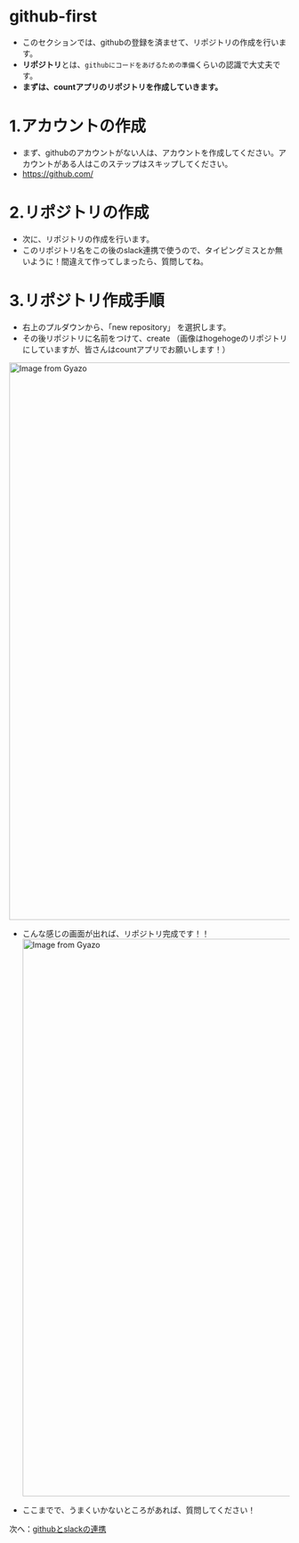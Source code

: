 # github-first
- このセクションでは、githubの登録を済ませて、リポジトリの作成を行います。
- **リポジトリ**とは、`githubにコードをあげるための準備`くらいの認識で大丈夫です。
- **まずは、countアプリのリポジトリを作成していきます。**

# 1.アカウントの作成
- まず、githubのアカウントがない人は、アカウントを作成してください。アカウントがある人はこのステップはスキップしてください。
- https://github.com/

# 2.リポジトリの作成
- 次に、リポジトリの作成を行います。
- このリポジトリ名をこの後のslack連携で使うので、タイピングミスとか無いように！間違えて作ってしまったら、質問してね。

# 3.リポジトリ作成手順
- 右上のプルダウンから、「new repository」 を選択します。
- その後リポジトリに名前をつけて、create （画像はhogehogeのリポジトリにしていますが、皆さんはcountアプリでお願いします！）

<a href="https://gyazo.com/30b2efdbcb9cd9c1a76636050ad20365"><img src="https://i.gyazo.com/30b2efdbcb9cd9c1a76636050ad20365.gif" alt="Image from Gyazo" width="1000"/></a>

- こんな感じの画面が出れば、リポジトリ完成です！！
<a href="https://gyazo.com/b8576d2eea7b81e4688753bf3899f5f2"><img src="https://i.gyazo.com/b8576d2eea7b81e4688753bf3899f5f2.gif" alt="Image from Gyazo" width="1000"/></a>

- ここまでで、うまくいかないところがあれば、質問してください！

次へ：[githubとslackの連携](../2.github-slack/)